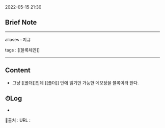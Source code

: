 2022-05-15 21:30
## Brief Note
---
aliases : 지큐

tags : [[블록체인]]

---

## Content
- 그냥 [[폴더]]인데 [[폴더]] 안에 읽기만 가능한 메모장을 블록이라 한다.



## ⏱Log
-


📙출처 :
URL :